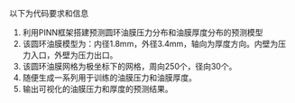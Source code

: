 以下为代码要求和信息

1. 利用PINN框架搭建预测圆环油膜压力分布和油膜厚度分布的预测模型
2. 该圆环油膜模型为：内径1.8mm，外径3.4mm，轴向为厚度方向。内壁为压力入口，外壁为压力出口。
3. 该圆环油膜网格为极坐标下的网格，周向250个，径向30个。
4. 随便生成一系列用于训练的油膜压力和油膜厚度。
5. 输出可视化的油膜压力和厚度的预测结果。